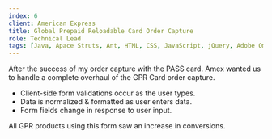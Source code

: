 ```yaml
---
index: 6
client: American Express
title: Global Prepaid Reloadable Card Order Capture
role: Technical Lead
tags: [Java, Apace Struts, Ant, HTML, CSS, JavaScript, jQuery, Adobe Omniture, SVN, Trello]
---
```

After the success of my order capture with the PASS card. Amex wanted us to handle a complete overhaul of the GPR Card order capture.

* Client-side form validations occur as the user types.
* Data is normalized & formatted as user enters data.
* Form fields change in response to user input.

All GPR products using this form saw an increase in conversions.

